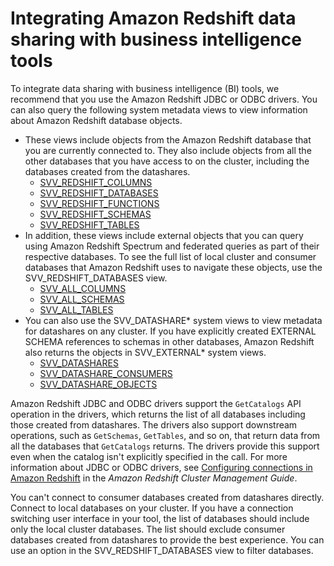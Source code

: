 # Integrating Amazon Redshift data sharing with business intelligence tools<a name="tool-integration"></a>

To integrate data sharing with business intelligence \(BI\) tools, we recommend that you use the Amazon Redshift JDBC or ODBC drivers\. You can also query the following system metadata views to view information about Amazon Redshift database objects\. 
+ These views include objects from the Amazon Redshift database that you are currently connected to\. They also include objects from all the other databases that you have access to on the cluster, including the databases created from the datashares\.
  + [SVV\_REDSHIFT\_COLUMNS](r_SVV_REDSHIFT_COLUMNS.md)
  + [SVV\_REDSHIFT\_DATABASES](r_SVV_REDSHIFT_DATABASES.md)
  + [SVV\_REDSHIFT\_FUNCTIONS](r_SVV_REDSHIFT_FUNCTIONS.md)
  + [SVV\_REDSHIFT\_SCHEMAS](r_SVV_REDSHIFT_SCHEMAS.md)
  + [SVV\_REDSHIFT\_TABLES](r_SVV_REDSHIFT_TABLES.md)
+ In addition, these views include external objects that you can query using Amazon Redshift Spectrum and federated queries as part of their respective databases\. To see the full list of local cluster and consumer databases that Amazon Redshift uses to navigate these objects, use the SVV\_REDSHIFT\_DATABASES view\. 
  + [SVV\_ALL\_COLUMNS](r_SVV_ALL_COLUMNS.md)
  + [SVV\_ALL\_SCHEMAS](r_SVV_ALL_SCHEMAS.md)
  + [SVV\_ALL\_TABLES](r_SVV_ALL_TABLES.md)
+ You can also use the SVV\_DATASHARE\* system views to view metadata for datashares on any cluster\. If you have explicitly created EXTERNAL SCHEMA references to schemas in other databases, Amazon Redshift also returns the objects in SVV\_EXTERNAL\* system views\.
  + [SVV\_DATASHARES](r_SVV_DATASHARES.md)
  + [SVV\_DATASHARE\_CONSUMERS](r_SVV_DATASHARE_CONSUMERS.md)
  + [SVV\_DATASHARE\_OBJECTS](r_SVV_DATASHARE_OBJECTS.md)

Amazon Redshift JDBC and ODBC drivers support the `GetCatalogs` API operation in the drivers, which returns the list of all databases including those created from datashares\. The drivers also support downstream operations, such as `GetSchemas`, `GetTables`, and so on, that return data from all the databases that `GetCatalogs` returns\. The drivers provide this support even when the catalog isn't explicitly specified in the call\. For more information about JDBC or ODBC drivers, see [Configuring connections in Amazon Redshift](https://docs.aws.amazon.com/redshift/latest/mgmt/configuring-connections.html) in the *Amazon Redshift Cluster Management Guide*\.

You can't connect to consumer databases created from datashares directly\. Connect to local databases on your cluster\. If you have a connection switching user interface in your tool, the list of databases should include only the local cluster databases\. The list should exclude consumer databases created from datashares to provide the best experience\. You can use an option in the SVV\_REDSHIFT\_DATABASES view to filter databases\.